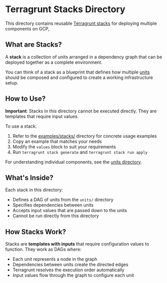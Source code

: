 # Terragrunt Stacks Directory

This directory contains reusable [Terragrunt stacks](https://terragrunt.gruntwork.io/docs/features/stacks/) for deploying multiple components on GCP,

## What are Stacks?

A **stack** is a collection of units arranged in a dependency graph that can be deployed together as a complete environment.

You can think of a stack as a blueprint that defines how multiple [units](https://terragrunt.gruntwork.io/docs/features/units/) should be composed and configured to create a working infrastructure setup.

## How to Use?

**Important**: Stacks in this directory cannot be executed directly. They are templates that require input values.

To use a stack:
1. Refer to the [examples/stacks/](../examples/stacks/) directory for concrete usage examples
2. Copy an example that matches your needs
3. Modify the `values` block to suit your requirements
4. Run `terragrunt stack generate` and `terragrunt stack run apply`

For understanding individual components, see the [units directory](../units/).

## What's Inside?

Each stack in this directory:
- Defines a DAG of units from the `units/` directory
- Specifies dependencies between units
- Accepts input values that are passed down to the units
- Cannot be run directly from this directory

## How Stacks Work?

Stacks are **templates with inputs** that require configuration values to function. They work as DAGs where:
- Each unit represents a node in the graph
- Dependencies between units create the directed edges
- Terragrunt resolves the execution order automatically
- Input values flow through the graph to configure each unit

